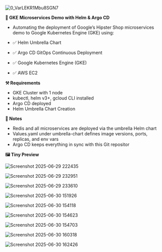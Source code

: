 ![0_VarLEKR1Mbu8SGN7](https://github.com/user-attachments/assets/b890aa7d-b3fe-4445-bdfb-c30bd38e194a)

**🚀 GKE Microservices Demo with Helm & Argo CD**
- Automating the deployment of Google’s Hipster Shop microservices demo to Google Kubernetes Engine (GKE) using:

- ✅ Helm Umbrella Chart
- ✅ Argo CD GitOps Continuous Deployment
- ✅ Google Kubernetes Engine (GKE)
- ✅ AWS EC2

**⚒️ Requirements**
- GKE Cluster with 1 node
- kubectl, helm v3+, gcloud CLI installed
- Argo CD deployed
- Helm Umbrella Chart Creation

**📌 Notes**
- Redis and all microservices are deployed via the umbrella Helm chart
- Values.yaml under umbrella-chart defines image versions, ports, replicas, and env vars
- Argo CD keeps everything in sync with this Git repositor

**🖼️ Tiny Preview**

![Screenshot 2025-06-29 222435](https://github.com/user-attachments/assets/72019464-f7d0-42b7-8870-9c7c65413705)

![Screenshot 2025-06-29 232951](https://github.com/user-attachments/assets/2be1e1d3-d159-442a-bd44-43ce88c09bc4)

![Screenshot 2025-06-29 233610](https://github.com/user-attachments/assets/45341028-cea3-4df9-b942-cbb8a44f441b)

![Screenshot 2025-06-30 151926](https://github.com/user-attachments/assets/1355ae4f-9baf-4709-9afd-16859b6eb3f0)

![Screenshot 2025-06-30 154118](https://github.com/user-attachments/assets/1b8e3356-e991-41cf-835a-41c95016d432)

![Screenshot 2025-06-30 154623](https://github.com/user-attachments/assets/6d9957b0-0945-40c6-9e88-d3314b691e69)

![Screenshot 2025-06-30 154703](https://github.com/user-attachments/assets/a72406af-829a-4d1b-a7ce-78103ef39716)

![Screenshot 2025-06-30 160318](https://github.com/user-attachments/assets/63ea87ce-dade-40cb-be76-e91b15235938)

![Screenshot 2025-06-30 162426](https://github.com/user-attachments/assets/8f4e8582-4639-41ce-9cc8-b752f277ee1b)


